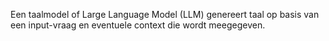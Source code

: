 Een taalmodel of Large Language Model (LLM) genereert taal op basis van een input-vraag en eventuele context die wordt meegegeven.
